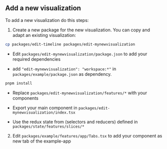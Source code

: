 ## Add a new visualization

To add a new visualization do this steps:

1. Create a new package for the new visualization. You can copy and adapt an existing visualization:

```sh
cp packages/edit-timeline packages/edit-mynewvisualization
```

 * Edit `packages/edit-mynewvisualization/package.json` to add your required dependencies

 * add `"edit-mynewvisualization": "workspace:*"` in `packages/example/package.json` as dependency.

```sh
pnpm install
```

 * Replace `packages/edit-mynewvisualization/features/*` with your components

 * Export your main component in `packages/edit-mynewvisualization/index.tsx`

 * Use the redux state from (selectors and reducers) defined in `packages/state/features/slices/*`

 2. Edit `packages/example/features/app/Tabs.tsx` to add your component as new tab of the example-app
